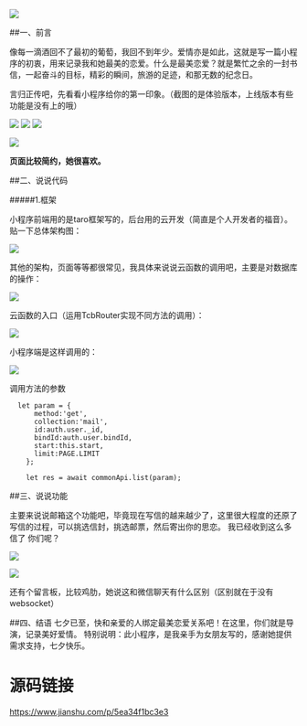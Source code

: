 ![](https://puui.qpic.cn/vupload/0/20190807_1565159329722_xl8xl1g3q5b.png/0)

##一、前言

   像每一滴酒回不了最初的葡萄，我回不到年少。爱情亦是如此，这就是写一篇小程序的初衷，用来记录我和她最美的恋爱。什么是最美恋爱？就是繁忙之余的一封书信，一起奋斗的目标，精彩的瞬间，旅游的足迹，和那无数的纪念日。

言归正传吧，先看看小程序给你的第一印象。（截图的是体验版本，上线版本有些功能是没有上的哦）

![](https://upload-images.jianshu.io/upload_images/4252197-f72b87df57571e3b.png?imageMogr2/auto-orient/strip%7CimageView2/2/w/1240)
![](https://upload-images.jianshu.io/upload_images/4252197-88c0729c04610300.png?imageMogr2/auto-orient/strip%7CimageView2/2/w/1240)
![](https://upload-images.jianshu.io/upload_images/4252197-5899628618562b45.png?imageMogr2/auto-orient/strip%7CimageView2/2/w/1240)

![](https://upload-images.jianshu.io/upload_images/4252197-09aadf9f0d9dfca7.png?imageMogr2/auto-orient/strip%7CimageView2/2/w/1240)

**页面比较简约，她很喜欢。**

##二、说说代码

#####1.框架

小程序前端用的是taro框架写的，后台用的云开发（简直是个人开发者的福音）。
贴一下总体架构图：

![](https://upload-images.jianshu.io/upload_images/4252197-552bb6542d2b67b5.png?imageMogr2/auto-orient/strip%7CimageView2/2/w/1240)


其他的架构，页面等等都很常见，我具体来说说云函数的调用吧，主要是对数据库的操作：

![](https://upload-images.jianshu.io/upload_images/4252197-43e6773fbbb1cb2f.png?imageMogr2/auto-orient/strip%7CimageView2/2/w/1240)

云函数的入口（运用TcbRouter实现不同方法的调用）：

![](https://upload-images.jianshu.io/upload_images/4252197-51e1cc0f7f70d42e.png?imageMogr2/auto-orient/strip%7CimageView2/2/w/1240)

小程序端是这样调用的：

![](https://upload-images.jianshu.io/upload_images/4252197-8a018a5b2eab4989.png?imageMogr2/auto-orient/strip%7CimageView2/2/w/1240)

调用方法的参数

```
  let param = {
      method:'get',
      collection:'mail',
      id:auth.user._id,
      bindId:auth.user.bindId,
      start:this.start,
      limit:PAGE.LIMIT
    };

    let res = await commonApi.list(param);
```

##三、说说功能

主要来说说邮箱这个功能吧，毕竟现在写信的越来越少了，这里很大程度的还原了写信的过程，可以挑选信封，挑选邮票，然后寄出你的思恋。
我已经收到这么多信了 你们呢？

![](https://upload-images.jianshu.io/upload_images/4252197-aa5f6688fb9471d3.png?imageMogr2/auto-orient/strip%7CimageView2/2/w/1240)

![](https://upload-images.jianshu.io/upload_images/4252197-8d490dae4b574c73.png?imageMogr2/auto-orient/strip%7CimageView2/2/w/1240)

还有个留言板，比较鸡肋，她说这和微信聊天有什么区别（区别就在于没有websocket）



##四、结语
七夕已至，快和亲爱的人绑定最美恋爱关系吧！在这里，你们就是导演，记录美好爱情。
特别说明：此小程序，是我亲手为女朋友写的，感谢她提供需求支持，七夕快乐。

# 源码链接
https://www.jianshu.com/p/5ea34f1bc3e3
